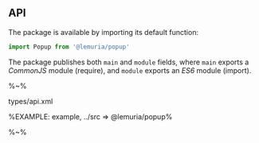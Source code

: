 ## API

The package is available by importing its default function:

```js
import Popup from '@lemuria/popup'
```

The package publishes both `main` and `module` fields, where `main` exports a _CommonJS_ module (require), and `module` exports an _ES6_ module (import).

%~%

<typedef name="Popup" noArgTypesInToc>types/api.xml</typedef>

<!-- ```## popup => Window
[
  ["url", "string"],
  ["title", "string"],
  ["width", "?number"],
  ["height", "?number"],
  ["features", "Object="],
]
``` -->

<!-- Opens a popup in the middle of the screen, and returns the reference to the window. -->

<!-- %TYPEDEF types/index.xml% -->

%EXAMPLE: example, ../src => @lemuria/popup%
<!-- %FORK example% -->

%~%